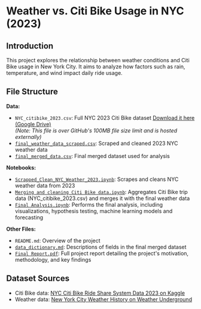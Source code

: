 # Weather vs. Citi Bike Usage in NYC (2023)

## Introduction
This project explores the relationship between weather conditions and Citi Bike usage in New York City. It aims to analyze how factors such as rain, temperature, and wind impact daily ride usage.

## File Structure
**Data:**  
  - `NYC_citibike_2023.csv`: Full NYC 2023 Citi Bike dataset
 [Download it here (Google Drive)](https://drive.google.com/file/d/1Z6TtwEiiS1gXGgsxzyYDBJkUAuh6GwNH/view?usp=sharing)  
  *(Note: This file is over GitHub's 100MB file size limit and is hosted externally)* 
- [`final_weather_data_scraped.csv`](Data/final_weather_data_scraped.csv): Scraped and cleaned 2023 NYC weather data  
- [`final_merged_data.csv`](Data/final_merged_data.csv): Final merged dataset used for analysis

**Notebooks:**  
- [`Scrapped_Clean_NYC_Weather_2023.ipynb`](Notebooks/Scrapped_Clean_NYC_Weather_2023.ipynb): Scrapes and cleans NYC weather data from 2023
- [`Merging and cleaning Citi Bike data.ipynb`](Notebooks/Merging%20and%20cleaning%20Citi%20Bike%20data.ipynb): Aggregates Citi Bike trip data (NYC_citibike_2023.csv) and merges it with the final weather data
- [`Final Analysis.ipynb`](Notebooks/Final%20Analysis.ipynb): Performs the final analysis, including visualizations, hypothesis testing, machine learning models and forecasting
  
**Other Files:**  
- `README.md`: Overview of the project  
- [`data_dictionary.md`](data_dictionary.md): Descriptions of fields in the final merged dataset
- [`Final Report.pdf`](Final%20Report.pdf): Full project report detailing the project's motivation, methodology, and key findings
  
## Dataset Sources
- Citi Bike data: [NYC Citi Bike Ride Share System Data 2023 on Kaggle](https://www.kaggle.com/datasets/hassanabsar/nyc-citi-bike-ride-share-system-data-2023?resource=download)
- Weather data: [New York City Weather History on Weather Underground](https://www.wunderground.com/history/daily/us/ny/new-york-city/KLGA/date/2023-1-1)
